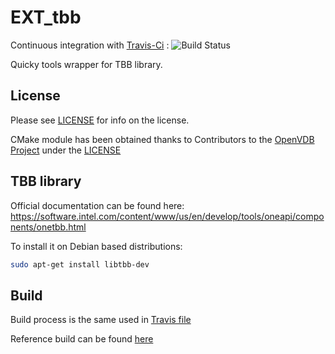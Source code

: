 # EXT_tbb

Continuous integration with [Travis-Ci](https://travis-ci.org/quicky2000/EXT_tbb) : ![Build Status](https://travis-ci.org/quicky2000/EXT_tbb.svg?branch=master)

Quicky tools wrapper for TBB library.

License
-------
Please see [LICENSE](LICENSE) for info on the license.

CMake module has been obtained thanks to Contributors to the [OpenVDB Project](https://github.com/AcademySoftwareFoundation/openvdb/blob/master/cmake/FindTBB.cmake) under the [LICENSE](cmake/Modules/LICENSE)

TBB library
-----------

Official documentation can be found here:
https://software.intel.com/content/www/us/en/develop/tools/oneapi/components/onetbb.html

To install it on Debian based distributions:
```bash
sudo apt-get install libtbb-dev
```

Build
-----
Build process is the same used in [Travis file](.travis.yml)

Reference build can be found [here](https://travis-ci.org/quicky2000/EXT_tbb)


